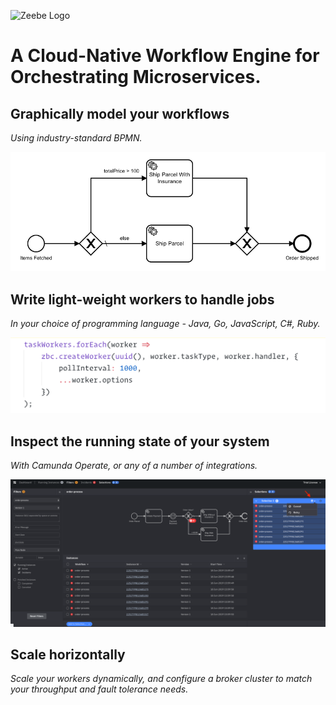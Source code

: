 ![Zeebe Logo](/zeebe-logo.png)

# A Cloud-Native Workflow Engine for Orchestrating Microservices.

## Graphically model your workflows

_Using industry-standard BPMN._

![BPMN](workflows-data-based-conditions.png)

## Write light-weight workers to handle jobs

_In your choice of programming language - Java, Go, JavaScript, C#, Ruby._

![](lightweight-workers.png)

## Inspect the running state of your system

_With Camunda Operate, or any of a number of integrations._

![](Operate-Batch-Cancel-Or-Retry.png)

## Scale horizontally

_Scale your workers dynamically, and configure a broker cluster to match your throughput and fault tolerance needs._

